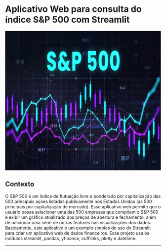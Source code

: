 # Aplicativo Web para consulta do índice S&P 500 com Streamlit

<p align="center"><img src="./SP500.jpg" width="800" height="450"></p>

## Contexto

 O S&P 500 é um índice de flutuação livre e ponderado por capitalização das 500 principais ações listadas publicamente nos Estados Unidos (as 500 principais por capitalização de mercado). Esse aplicativo web permite que o usuário possa selecionar uma das 500 empresas que compõem o S&P 500 e exibir um gráfico atualizado dos preços de abertura e fechamento,  além de adicionar uma série de outras features nas visualizações dos dados.  Basicamente, este aplicativo é um exemplo simples de uso do Streamlit para criar um aplicativo web de dados financeiros. Esse projeto usa os módulos streamlit, pandas, yfinance, cufflinks, plotly e datetime.
 
 ---

 
  

